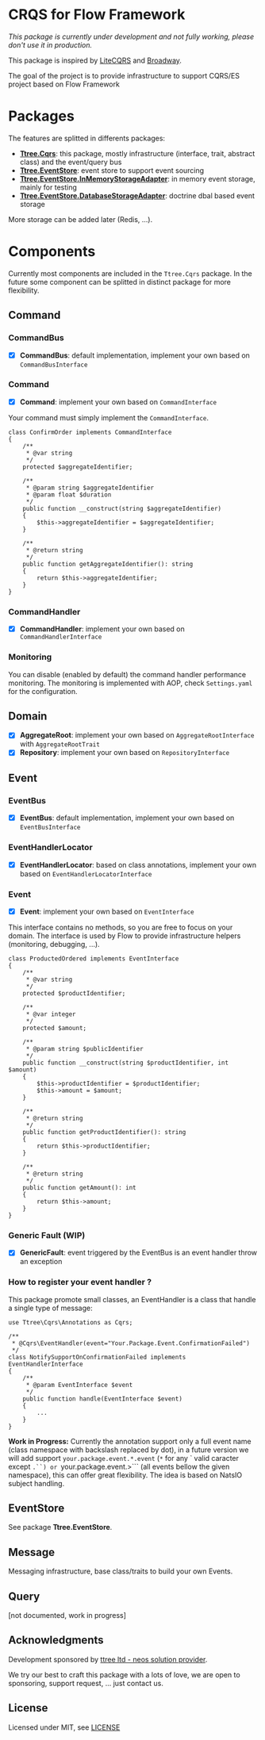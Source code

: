 # CRQS for Flow Framework

_This package is currently under development and not fully working, please don't use it in production._

This package is inspired by [LiteCQRS](https://github.com/beberlei/litecqrs-php) and [Broadway](https://github.com/qandidate-labs/broadway).

The goal of the project is to provide infrastructure to support CQRS/ES project based on Flow Framework

# Packages

The features are splitted in differents packages:

* **[Ttree.Cqrs](https://github.com/dfeyer/Ttree.Cqrs)**: this package, mostly infrastructure (interface, trait, abstract class) and the event/query bus
* **[Ttree.EventStore](https://github.com/dfeyer/Ttree.EventStore)**: event store to support event sourcing
* **[Ttree.EventStore.InMemoryStorageAdapter](https://github.com/dfeyer/Ttree.EventStore.InMemoryStorageAdapter)**: in memory event storage, mainly for testing
* **[Ttree.EventStore.DatabaseStorageAdapter](https://github.com/dfeyer/Ttree.EventStore.DatabaseStorageAdapter)**: doctrine dbal based event storage

More storage can be added later (Redis, ...).

# Components

Currently most components are included in the ```Ttree.Cqrs``` package. In the future some component can be splitted 
in distinct package for more flexibility. 

## Command


### CommandBus

* [x] **CommandBus**: default implementation, implement your own based on ```CommandBusInterface```

### Command

* [x] **Command**: implement your own based on ```CommandInterface```

Your command must simply implement the ```CommandInterface```.

    class ConfirmOrder implements CommandInterface
    {
        /**
         * @var string
         */
        protected $aggregateIdentifier;
    
        /**
         * @param string $aggregateIdentifier
         * @param float $duration
         */
        public function __construct(string $aggregateIdentifier)
        {
            $this->aggregateIdentifier = $aggregateIdentifier;
        }
    
        /**
         * @return string
         */
        public function getAggregateIdentifier(): string
        {
            return $this->aggregateIdentifier;
        }
    }

### CommandHandler

* [x] **CommandHandler**: implement your own based on ```CommandHandlerInterface```


### Monitoring

You can disable (enabled by default) the command handler performance monitoring. The monitoring is implemented with AOP, 
check ```Settings.yaml``` for the configuration.

## Domain

* [x] **AggregateRoot**: implement your own based on ```AggregateRootInterface``` with ```AggregateRootTrait```
* [x] **Repository**: implement your own based on ```RepositoryInterface```

## Event

### EventBus

* [x] **EventBus**: default implementation, implement your own based on ```EventBusInterface```

### EventHandlerLocator

* [x] **EventHandlerLocator**: based on class annotations, implement your own based on ```EventHandlerLocatorInterface```

### Event

* [x] **Event**: implement your own based on ```EventInterface```

This interface contains no methods, so you are free to focus on your domain. The interface is used by Flow to provide 
infrastructure helpers (monitoring, debugging, ...).

    class ProductedOrdered implements EventInterface
    {
        /**
         * @var string
         */
        protected $productIdentifier;
    
        /**
         * @var integer
         */
        protected $amount;
    
        /**
         * @param string $publicIdentifier
         */
        public function __construct(string $productIdentifier, int $amount)
        {
            $this->productIdentifier = $productIdentifier;
            $this->amount = $amount;
        }
    
        /**
         * @return string
         */
        public function getProductIdentifier(): string
        {
            return $this->productIdentifier;
        }
    
        /**
         * @return string
         */
        public function getAmount(): int
        {
            return $this->amount;
        }
    }

### Generic Fault (WIP)

* [x] **GenericFault**: event triggered by the EventBus is an event handler throw an exception

### How to register your event handler ?

This package promote small classes, an EventHandler is a class that handle a single type of message:
 
    use Ttree\Cqrs\Annotations as Cqrs;
    
    /**
     * @Cqrs\EventHandler(event="Your.Package.Event.ConfirmationFailed")
     */
    class NotifySupportOnConfirmationFailed implements EventHandlerInterface
    {
        /**
         * @param EventInterface $event
         */
        public function handle(EventInterface $event)
        {
            ...
        }
    }

**Work in Progress:** Currently the annotation support only a full event name (class namespace with backslash 
replaced by dot), in a future version we will add support ```your.package.event.*.event``` (```*``` for any `
valid caracter except ```.``) or ```your.package.event.>``` (all events bellow the given namespace), 
this can offer great flexibility. The idea is based on NatsIO subject handling.

## EventStore

See package **Ttree.EventStore**.

## Message

Messaging infrastructure, base class/traits to build your own Events.

## Query

[not documented, work in progress]

Acknowledgments
---------------

Development sponsored by [ttree ltd - neos solution provider](http://ttree.ch).

We try our best to craft this package with a lots of love, we are open to sponsoring, support request, ... just contact us.

License
-------

Licensed under MIT, see [LICENSE](LICENSE)
